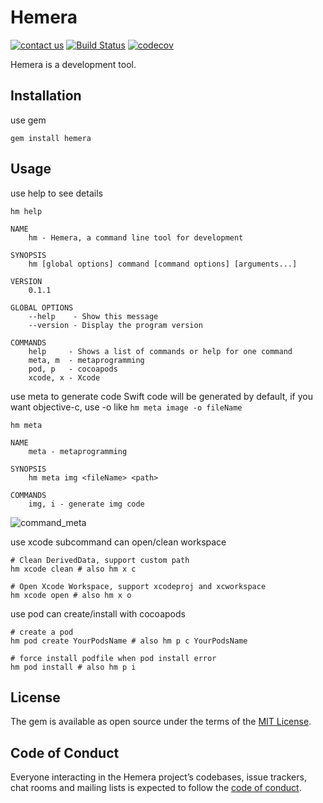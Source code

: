 # Hemera

[![contact us](https://img.shields.io/discord/490015137181466645.svg)](https://discordapp.com/invite/RF2rWZ)
[![Build Status](https://travis-ci.org/JianweiWangs/Hemera.svg?branch=master)](https://travis-ci.org/JianweiWangs/Hemera)
[![codecov](https://codecov.io/gh/JianweiWangs/Hemera/branch/master/graph/badge.svg)](https://codecov.io/gh/JianweiWangs/Hemera)


Hemera is a development tool.

## Installation

use gem

```
gem install hemera
```

## Usage

use help to see details

```
hm help

NAME
    hm - Hemera, a command line tool for development

SYNOPSIS
    hm [global options] command [command options] [arguments...]

VERSION
    0.1.1

GLOBAL OPTIONS
    --help    - Show this message
    --version - Display the program version

COMMANDS
    help     - Shows a list of commands or help for one command
    meta, m  - metaprogramming
    pod, p   - cocoapods
    xcode, x - Xcode
```
use meta to generate code
Swift code will be generated by default, if you want objective-c, use -o like `hm meta image -o fileName`
```
hm meta

NAME
    meta - metaprogramming

SYNOPSIS
    hm meta img <fileName> <path> 

COMMANDS
    img, i - generate img code
```
![command_meta](resource/meta_command.gif)

use xcode subcommand can open/clean workspace

```
# Clean DerivedData, support custom path
hm xcode clean # also hm x c

# Open Xcode Workspace, support xcodeproj and xcworkspace
hm xcode open # also hm x o
```

use pod can create/install with cocoapods

```
# create a pod
hm pod create YourPodsName # also hm p c YourPodsName

# force install podfile when pod install error
hm pod install # also hm p i
```

## License

The gem is available as open source under the terms of the [MIT License](https://opensource.org/licenses/MIT).

## Code of Conduct

Everyone interacting in the Hemera project’s codebases, issue trackers, chat rooms and mailing lists is expected to follow the [code of conduct](https://github.com/[USERNAME]/hemera/blob/master/CODE_OF_CONDUCT.md).
